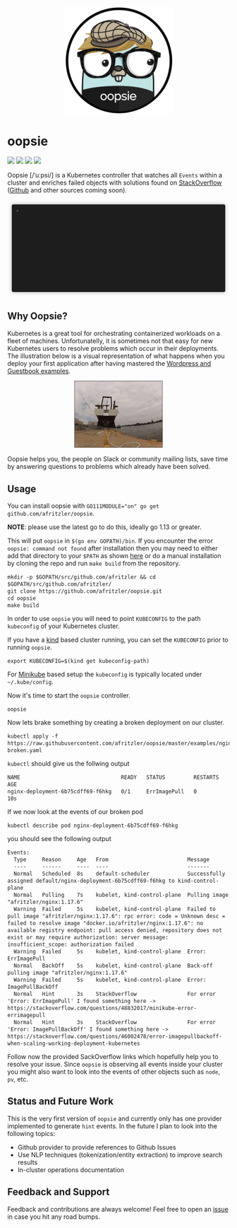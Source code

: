 <p align="center"><img src="docs/images/logo_v1.png" width="250"></p>

# oopsie

<a href="https://github.com/afritzler/oopsie/actions"><img src="https://github.com/afritzler/oopsie/workflows/Docker/badge.svg"></a> <a href="https://github.com/afritzler/oopsie/blob/master/LICENSE"><img src="https://img.shields.io/github/license/afritzler/oopsie"></a> <a href="https://github.com/afritzler/oopsie"><img src="https://img.shields.io/github/stars/afritzler/oopsie?style=social"></a> <a href="https://twitter.com/afritzler"><img src="https://img.shields.io/twitter/follow/afritzler?style=social"></a>

Oopsie [/ˈuːpsi/] is a Kubernetes controller that watches all `Events` within a cluster and enriches failed objects with solutions found on [StackOverflow](https://stackoverflow.com) ([Github](https://github.com) and other sources coming soon).

![recording](docs/images/recording.gif)

## Why Oopsie?

Kubernetes is a great tool for orchestrating containerized workloads on a fleet of machines. Unfortunatelly, it is sometimes not that easy for new Kubernetes users to resolve problems which occur in their deployments. The illustration below is a visual representation of what happens when you deploy your first application after having mastered the [Wordpress and Guestbook examples](https://github.com/kubernetes/examples).

<p align="center"><img src="docs/images/shipit.gif" width="200"></p>

Oopsie helps you, the people on Slack or community mailing lists, save time by answering questions to problems which already have been solved.

## Usage

You can install oopsie with `GO111MODULE="on" go get github.com/afritzler/oopsie`.

__NOTE__: please use the latest go to do this, ideally go 1.13 or greater.

This will put `oopsie` in `$(go env GOPATH)/bin`. If you encounter the error `oopsie: command not found` after installation then you may need to either add that directory to your `$PATH` as shown [here](https://golang.org/doc/code.html#GOPATH) or do a manual installation by cloning the repo and run `make build` from the repository.

```shell
mkdir -p $GOPATH/src/github.com/afritzler && cd $GOPATH/src/github.com/afritzler/
git clone https://github.com/afritzler/oopsie.git
cd oopsie
make build
```

In order to use `oopsie` you will need to point `KUBECONFIG` to the path `kubeconfig` of your Kubernetes cluster.

If you have a [kind](https://github.com/kubernetes-sigs/kind) based cluster running, you can set the `KUBECONFIG` prior to running `oopsie`.

```shell
export KUBECONFIG=$(kind get kubeconfig-path)
```

For [Minikube](https://github.com/kubernetes/minikube) based setup the `kubeconfig` is typically located under `~/.kube/config`.

Now it's time to start the `oopsie` controller.

```shell
oopsie
```

Now lets brake something by creating a broken deployment on our cluster.

```shell
kubectl apply -f https://raw.githubusercontent.com/afritzler/oopsie/master/examples/nginx-broken.yaml
```

`kubectl` should give us the follwing output

```shell
NAME                                READY   STATUS         RESTARTS   AGE
nginx-deployment-6b75cdff69-f6hkg   0/1     ErrImagePull   0          10s
```

If we now look at the events of our broken pod

```shell
kubectl describe pod nginx-deployment-6b75cdff69-f6hkg
```

you should see the following output

```shell
Events:
  Type     Reason     Age   From                         Message
  ----     ------     ----  ----                         -------
  Normal   Scheduled  8s    default-scheduler            Successfully assigned default/nginx-deployment-6b75cdff69-f6hkg to kind-control-plane
  Normal   Pulling    7s    kubelet, kind-control-plane  Pulling image "afritzler/nginx:1.17.6"
  Warning  Failed     5s    kubelet, kind-control-plane  Failed to pull image "afritzler/nginx:1.17.6": rpc error: code = Unknown desc = failed to resolve image "docker.io/afritzler/nginx:1.17.6": no available registry endpoint: pull access denied, repository does not exist or may require authorization: server message: insufficient_scope: authorization failed
  Warning  Failed     5s    kubelet, kind-control-plane  Error: ErrImagePull
  Normal   BackOff    5s    kubelet, kind-control-plane  Back-off pulling image "afritzler/nginx:1.17.6"
  Warning  Failed     5s    kubelet, kind-control-plane  Error: ImagePullBackOff
  Normal   Hint       3s    StackOverflow                For error 'Error: ErrImagePull' I found something here -> https://stackoverflow.com/questions/48832017/minikube-error-errimagepull
  Normal   Hint       3s    StackOverflow                For error 'Error: ImagePullBackOff' I found something here -> https://stackoverflow.com/questions/46002478/error-imagepullbackoff-when-scaling-working-deployment-kubernetes
```

Follow now the provided SackOverflow links which hopefully help you to resolve your issue. Since `oopsie` is observing all events inside your cluster you might also want to look into the events of other objects such as `node`, `pv`, etc.

## Status and Future Work

This is the very first version of `oopsie` and currently only has one provider implemented to generate `hint` events. In the future I plan to look into the following topics:

* Github provider to provide references to Github Issues
* Use NLP techniques (tokenization/entity extraction) to improve search results
* In-cluster operations documentation

## Feedback and Support

Feedback and contributions are always welcome! Feel free to open an [issue](https://github.com/afritzler/oopsie/issues) in case you hit any road bumps.
